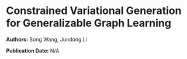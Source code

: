# Constrained Variational Generation for Generalizable Graph Learning

**Authors:** Song Wang, Jundong Li

**Publication Date:** N/A

